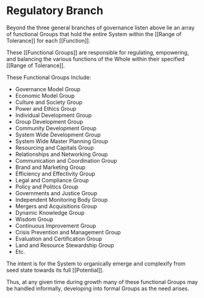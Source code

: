 # Regulatory Branch

Beyond the three general branches of governance listen above lie an array of functional Groups that hold the entire System within the [[Range of Tolerance]] for each [[Function]]. 

These [[Functional Groups]] are responsible for regulating, empowering, and balancing the various functions of the Whole within their specified [[Range of Tolerance]]. 

These Functional Groups Include: 

- Governance Model Group  
- Economic Model Group  
- Culture and Society Group 
- Power and Ethics Group  
- Individual Development Group  
- Group Development Group  
- Community Development Group  
- System Wide Development Group  
- System Wide Master Planning Group
- Resourcing and Capitals Group  
- Relationships and Networking Group    
- Communication and Coordination Group     
- Brand and Marketing Group    
- Efficiency and Effectivity Group    
- Legal and Compliance Group     
- Policy and Politics Group    
- Governments and Justice Group    
- Independent Monitoring Body Group    
- Mergers and Acquisitions Group    
- Dynamic Knowledge Group    
- Wisdom Group    
- Continuous Improvement Group   
- Crisis Prevention and Management Group    
- Evaluation and Certification Group    
- Land and Resource Stewardship Group    
- Etc. 

The intent is for the System to organically emerge and complexify from seed state towards its full [[Potential]]. 

Thus, at any given time during growth many of these functional Groups may be handled informally, developing into formal Groups as the need arises. 

